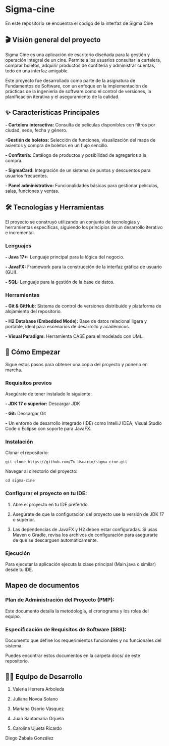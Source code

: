 # Sigma-cine
En este repositorio se encuentra el código de la interfaz de Sigma Cine
## 🎬 Visión general del proyecto
Sigma Cine es una aplicación de escritorio diseñada para la gestión y operación integral de un cine. Permite a los usuarios consultar la cartelera, comprar boletos, adquirir productos de confitería y administrar cuentas, todo en una interfaz amigable.

Este proyecto fue desarrollado como parte de la asignatura de Fundamentos de Software, con un enfoque en la implementación de prácticas de la ingeniería de software como el control de versiones, la planificación iterativa y el aseguramiento de la calidad.

## ✨ Características Principales
**- Cartelera interactiva:** Consulta de películas disponibles con filtros por ciudad, sede, fecha y género.

**-Gestión de boletos:** Selección de funciones, visualización del mapa de asientos y compra de boletos en un flujo sencillo.

**- Confitería:** Catálogo de productos y posibilidad de agregarlos a la compra.

**- SigmaCard:** Integración de un sistema de puntos y descuentos para usuarios frecuentes.

**- Panel administrativo:** Funcionalidades básicas para gestionar películas, salas, funciones y ventas.

## 🛠️ Tecnologías y Herramientas
El proyecto se construyó utilizando un conjunto de tecnologías y herramientas específicas, siguiendo los principios de un desarrollo iterativo e incremental.

### Lenguajes
**- Java 17+:** Lenguaje principal para la lógica del negocio.

**- JavaFX:** Framework para la construcción de la interfaz gráfica de usuario (GUI).

**- SQL:** Lenguaje para la gestión de la base de datos.

### Herramientas
**- Git & GitHub:** Sistema de control de versiones distribuido y plataforma de alojamiento del repositorio.

**- H2 Database (Embedded Mode):** Base de datos relacional ligera y portable, ideal para escenarios de desarrollo y académicos.

**- Visual Paradigm:** Herramienta CASE para el modelado con UML.

## 🚀 Cómo Empezar
Sigue estos pasos para obtener una copia del proyecto y ponerlo en marcha.

### Requisitos previos
Asegúrate de tener instalado lo siguiente:

**- JDK 17 o superior:** Descargar JDK

**- Git:** Descargar Git

**-** Un entorno de desarrollo integrado (IDE) como IntelliJ IDEA, Visual Studio Code o Eclipse con soporte para JavaFX.

### Instalación
Clonar el repositorio:
```
git clone https://github.com/Tu-Usuario/sigma-cine.git
```
Navegar al directorio del proyecto:

```
cd sigma-cine
```

### Configurar el proyecto en tu IDE:

1. Abre el proyecto en tu IDE preferido.

1. Asegúrate de que la configuración del proyecto use la versión de JDK 17 o superior.

1. Las dependencias de JavaFX y H2 deben estar configuradas. Si usas Maven o Gradle, revisa los archivos de configuración para asegurarte de que se descarguen automáticamente.

### Ejecución
Para ejecutar la aplicación ejecuta la clase principal (Main.java o similar) desde tu IDE.

## Mapeo de documentos
### Plan de Administración del Proyecto (PMP): 
Este documento detalla la metodología, el cronograma y los roles del equipo.

### Especificación de Requisitos de Software (SRS): 
Documento que define los requerimientos funcionales y no funcionales del sistema.

Puedes encontrar estos documentos en la carpeta docs/ de este repositorio.

## 👨‍💻 Equipo de Desarrollo
1. Valeria Herrera Arboleda

1. Juliana Novoa Solano

1. Mariana Osorio Vásquez

1. Juan Santamaría Orjuela

1. Carolina Ujueta Ricardo

Diego Zabala González
